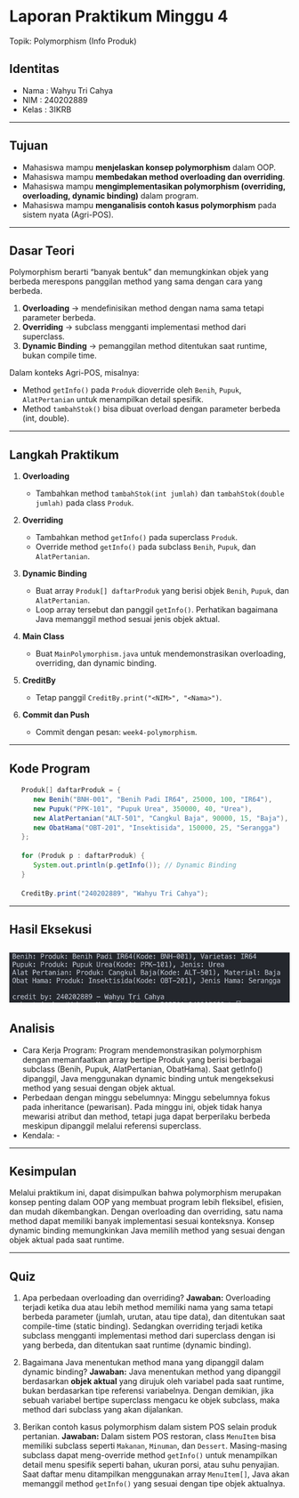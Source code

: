 # Laporan Praktikum Minggu 4
Topik: Polymorphism (Info Produk)

## Identitas
- Nama  : Wahyu Tri Cahya
- NIM   : 240202889
- Kelas : 3IKRB

---

## Tujuan
- Mahasiswa mampu **menjelaskan konsep polymorphism** dalam OOP.  
- Mahasiswa mampu **membedakan method overloading dan overriding**.  
- Mahasiswa mampu **mengimplementasikan polymorphism (overriding, overloading, dynamic binding)** dalam program.  
- Mahasiswa mampu **menganalisis contoh kasus polymorphism** pada sistem nyata (Agri-POS).  

---

## Dasar Teori
Polymorphism berarti “banyak bentuk” dan memungkinkan objek yang berbeda merespons panggilan method yang sama dengan cara yang berbeda.  
1. **Overloading** → mendefinisikan method dengan nama sama tetapi parameter berbeda.  
2. **Overriding** → subclass mengganti implementasi method dari superclass.  
3. **Dynamic Binding** → pemanggilan method ditentukan saat runtime, bukan compile time.  

Dalam konteks Agri-POS, misalnya:  
- Method `getInfo()` pada `Produk` dioverride oleh `Benih`, `Pupuk`, `AlatPertanian` untuk menampilkan detail spesifik.  
- Method `tambahStok()` bisa dibuat overload dengan parameter berbeda (int, double).  

---

## Langkah Praktikum
1. **Overloading**  
   - Tambahkan method `tambahStok(int jumlah)` dan `tambahStok(double jumlah)` pada class `Produk`.  

2. **Overriding**  
   - Tambahkan method `getInfo()` pada superclass `Produk`.  
   - Override method `getInfo()` pada subclass `Benih`, `Pupuk`, dan `AlatPertanian`.  

3. **Dynamic Binding**  
   - Buat array `Produk[] daftarProduk` yang berisi objek `Benih`, `Pupuk`, dan `AlatPertanian`.  
   - Loop array tersebut dan panggil `getInfo()`. Perhatikan bagaimana Java memanggil method sesuai jenis objek aktual.  

4. **Main Class**  
   - Buat `MainPolymorphism.java` untuk mendemonstrasikan overloading, overriding, dan dynamic binding.  

5. **CreditBy**  
   - Tetap panggil `CreditBy.print("<NIM>", "<Nama>")`.  

6. **Commit dan Push**  
   - Commit dengan pesan: `week4-polymorphism`.  

---

## Kode Program

```java
   Produk[] daftarProduk = {
      new Benih("BNH-001", "Benih Padi IR64", 25000, 100, "IR64"),
      new Pupuk("PPK-101", "Pupuk Urea", 350000, 40, "Urea"),
      new AlatPertanian("ALT-501", "Cangkul Baja", 90000, 15, "Baja"),
      new ObatHama("OBT-201", "Insektisida", 150000, 25, "Serangga")
   };

   for (Produk p : daftarProduk) {
      System.out.println(p.getInfo()); // Dynamic Binding
   }

   CreditBy.print("240202889", "Wahyu Tri Cahya");
```
---

## Hasil Eksekusi
![Screenshot hasil](screenshots/MainPolymorphism.png)
---

## Analisis
- Cara Kerja Program: Program mendemonstrasikan polymorphism dengan memanfaatkan array bertipe Produk yang berisi berbagai subclass (Benih, Pupuk, AlatPertanian, ObatHama). Saat getInfo() dipanggil, Java menggunakan dynamic binding untuk mengeksekusi method yang sesuai dengan objek aktual.
- Perbedaan dengan minggu sebelumnya: Minggu sebelumnya fokus pada inheritance (pewarisan). Pada minggu ini, objek tidak hanya mewarisi atribut dan method, tetapi juga dapat berperilaku berbeda meskipun dipanggil melalui referensi superclass.
- Kendala: -
---

## Kesimpulan
Melalui praktikum ini, dapat disimpulkan bahwa polymorphism merupakan konsep penting dalam OOP yang membuat program lebih fleksibel, efisien, dan mudah dikembangkan. Dengan overloading dan overriding, satu nama method dapat memiliki banyak implementasi sesuai konteksnya. Konsep dynamic binding memungkinkan Java memilih method yang sesuai dengan objek aktual pada saat runtime.

---

## Quiz
1. Apa perbedaan overloading dan overriding?
   **Jawaban:** Overloading terjadi ketika dua atau lebih method memiliki nama yang sama tetapi berbeda parameter (jumlah, urutan, atau tipe data), dan ditentukan saat compile-time (static binding). Sedangkan overriding terjadi ketika subclass mengganti implementasi method dari superclass dengan isi yang berbeda, dan ditentukan saat runtime (dynamic binding).

2. Bagaimana Java menentukan method mana yang dipanggil dalam dynamic binding?
   **Jawaban:** Java menentukan method yang dipanggil berdasarkan **objek aktual** yang dirujuk oleh variabel pada saat runtime, bukan berdasarkan tipe referensi variabelnya. Dengan demikian, jika sebuah variabel bertipe superclass mengacu ke objek subclass, maka method dari subclass yang akan dijalankan.

3. Berikan contoh kasus polymorphism dalam sistem POS selain produk pertanian.
   **Jawaban:** Dalam sistem POS restoran, class `MenuItem` bisa memiliki subclass seperti `Makanan`, `Minuman`, dan `Dessert`. Masing-masing subclass dapat meng-override method `getInfo()` untuk menampilkan detail menu spesifik seperti bahan, ukuran porsi, atau suhu penyajian. Saat daftar menu ditampilkan menggunakan array `MenuItem[]`, Java akan memanggil method `getInfo()` yang sesuai dengan tipe objek aktualnya.

